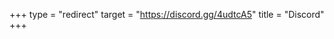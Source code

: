 +++
type = "redirect"
target = "https://discord.gg/4udtcA5"
title = "Discord"
+++

<!-- this file intentionally left blank -->
